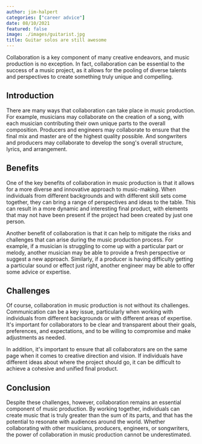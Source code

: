 ```yaml
---
author: jim-halpert
categories: ["career advice"]
date: 08/10/2021
featured: false
image: ./images/guitarist.jpg
title: Guitar solos are still awesome
---
```


Collaboration is a key component of many creative endeavors, and music production is no exception. In fact,
collaboration can be essential to the success of a music project, as it allows for the pooling of diverse talents and
perspectives to create something truly unique and compelling.

## Introduction

There are many ways that collaboration can take place in music production. For example, musicians may collaborate on the
creation of a song, with each musician contributing their own unique parts to the overall composition. Producers and
engineers may collaborate to ensure that the final mix and master are of the highest quality possible. And songwriters
and producers may collaborate to develop the song's overall structure, lyrics, and arrangement.

## Benefits

One of the key benefits of collaboration in music production is that it allows for a more diverse and innovative
approach to music-making. When individuals from different backgrounds and with different skill sets come together, they
can bring a range of perspectives and ideas to the table. This can result in a more dynamic and interesting final
product, with elements that may not have been present if the project had been created by just one person.

Another benefit of collaboration is that it can help to mitigate the risks and challenges that can arise during the
music production process. For example, if a musician is struggling to come up with a particular part or melody, another
musician may be able to provide a fresh perspective or suggest a new approach. Similarly, if a producer is having
difficulty getting a particular sound or effect just right, another engineer may be able to offer some advice or
expertise.

## Challenges

Of course, collaboration in music production is not without its challenges. Communication can be a key issue,
particularly when working with individuals from different backgrounds or with different areas of expertise. It's
important for collaborators to be clear and transparent about their goals, preferences, and expectations, and to be
willing to compromise and make adjustments as needed.

In addition, it's important to ensure that all collaborators are on the same page when it comes to creative direction
and vision. If individuals have different ideas about where the project should go, it can be difficult to achieve a
cohesive and unified final product.

## Conclusion

Despite these challenges, however, collaboration remains an essential component of music production. By working
together, individuals can create music that is truly greater than the sum of its parts, and that has the potential to
resonate with audiences around the world. Whether collaborating with other musicians, producers, engineers, or
songwriters, the power of collaboration in music production cannot be underestimated.
